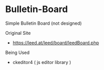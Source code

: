 # Bulletin-Board
Simple Bulletin Board (not designed)

Original Site
 - https://leed.at/leed/board/leedBoard.php
 
Being Used
 - ckeditor4 ( js editor library )
